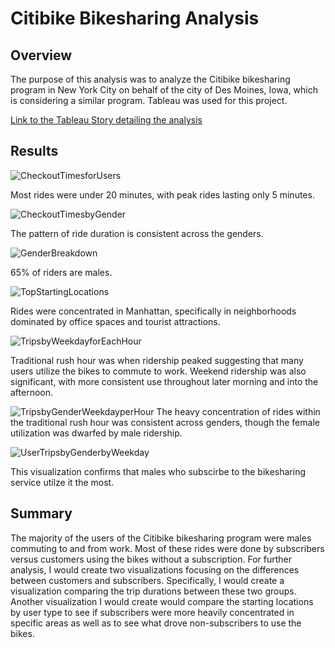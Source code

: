 # Citibike Bikesharing Analysis

## Overview

The purpose of this analysis was to analyze the Citibike bikesharing program in New York City on behalf of the city of Des Moines, Iowa, which is considering a similar program. Tableau was used for this project.

[Link to the Tableau Story detailing the analysis](https://public.tableau.com/app/profile/thomas.shane/viz/Module_14_Challenge_Bikesharing_Workbook/Story1)


## Results

![CheckoutTimesforUsers](CheckoutTimesforUsers.png)

Most rides were under 20 minutes, with peak rides lasting only 5 minutes.

![CheckoutTimesbyGender](CheckoutTimesbyGender.png)

The pattern of ride duration is consistent across the genders.

![GenderBreakdown](GenderBreakdown.png)

65% of riders are males.

![TopStartingLocations](TopStartingLocations.png)

Rides were concentrated in Manhattan, specifically in neighborhoods dominated by office spaces and tourist attractions.

![TripsbyWeekdayforEachHour](TripsbyWeekdayforEachHour.png)

Traditional rush hour was when ridership peaked suggesting that many users utilize the bikes to commute to work. Weekend ridership was also significant, with more consistent use throughout later morning and into the afternoon.


![TripsbyGenderWeekdayperHour](TripsbyGenderWeekdayperHour.png)
The heavy concentration of rides within the traditional rush hour was consistent across genders, though the female utilization was dwarfed by male ridership.

![UserTripsbyGenderbyWeekday](UserTripsbyGenderbyWeekday.png)

This visualization confirms that males who subscirbe to the bikesharing service utilze it the most.

## Summary
The majority of the users of the Citibike bikesharing program were males commuting to and from work. Most of these rides were done by subscribers versus customers using the bikes without a subscription. For further analysis, I would create two visualizations focusing on the differences between customers and subscribers. Specifically, I would create a visualization comparing the trip durations between these two groups. Another visualization I would create would compare the starting locations by user type to see if subscribers were more heavily concentrated in specific areas as well as to see what drove non-subscribers to use the bikes.
